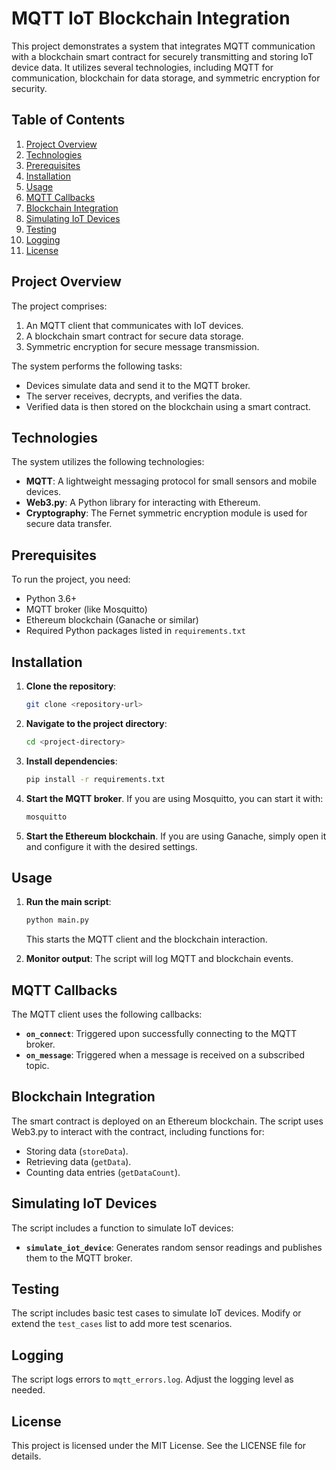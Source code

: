 
# MQTT IoT Blockchain Integration

This project demonstrates a system that integrates MQTT communication with a blockchain smart contract for securely transmitting and storing IoT device data. It utilizes several technologies, including MQTT for communication, blockchain for data storage, and symmetric encryption for security.

## Table of Contents

1. [Project Overview](#project-overview)
2. [Technologies](#technologies)
3. [Prerequisites](#prerequisites)
4. [Installation](#installation)
5. [Usage](#usage)
6. [MQTT Callbacks](#mqtt-callbacks)
7. [Blockchain Integration](#blockchain-integration)
8. [Simulating IoT Devices](#simulating-iot-devices)
9. [Testing](#testing)
10. [Logging](#logging)
11. [License](#license)

## Project Overview

The project comprises:
1. An MQTT client that communicates with IoT devices.
2. A blockchain smart contract for secure data storage.
3. Symmetric encryption for secure message transmission.

The system performs the following tasks:
- Devices simulate data and send it to the MQTT broker.
- The server receives, decrypts, and verifies the data.
- Verified data is then stored on the blockchain using a smart contract.

## Technologies

The system utilizes the following technologies:
- **MQTT**: A lightweight messaging protocol for small sensors and mobile devices.
- **Web3.py**: A Python library for interacting with Ethereum.
- **Cryptography**: The Fernet symmetric encryption module is used for secure data transfer.

## Prerequisites

To run the project, you need:
- Python 3.6+
- MQTT broker (like Mosquitto)
- Ethereum blockchain (Ganache or similar)
- Required Python packages listed in `requirements.txt`

## Installation

1. **Clone the repository**:

   ```bash
   git clone <repository-url>
   ```

2. **Navigate to the project directory**:

   ```bash
   cd <project-directory>
   ```

3. **Install dependencies**:

   ```bash
   pip install -r requirements.txt
   ```

4. **Start the MQTT broker**. If you are using Mosquitto, you can start it with:

   ```bash
   mosquitto
   ```

5. **Start the Ethereum blockchain**. If you are using Ganache, simply open it and configure it with the desired settings.

## Usage

1. **Run the main script**:

   ```bash
   python main.py
   ```

   This starts the MQTT client and the blockchain interaction.

2. **Monitor output**: The script will log MQTT and blockchain events.

## MQTT Callbacks

The MQTT client uses the following callbacks:

- **`on_connect`**: Triggered upon successfully connecting to the MQTT broker.
- **`on_message`**: Triggered when a message is received on a subscribed topic.

## Blockchain Integration

The smart contract is deployed on an Ethereum blockchain. The script uses Web3.py to interact with the contract, including functions for:

- Storing data (`storeData`).
- Retrieving data (`getData`).
- Counting data entries (`getDataCount`).

## Simulating IoT Devices

The script includes a function to simulate IoT devices:

- **`simulate_iot_device`**: Generates random sensor readings and publishes them to the MQTT broker.

## Testing

The script includes basic test cases to simulate IoT devices. Modify or extend the `test_cases` list to add more test scenarios.

## Logging

The script logs errors to `mqtt_errors.log`. Adjust the logging level as needed.

## License

This project is licensed under the MIT License. See the LICENSE file for details.
